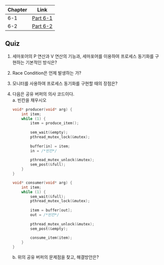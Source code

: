 | Chapter | Link                                                                                                  |
|---------|-------------------------------------------------------------------------------------------------------|
| 6-1       | [Part 6-1](https://possible-ceder-94b.notion.site/Part-6-Process-Synchronization-17f550b0eb0380488838f8716f286ef3?pvs=4) |
| 6-2       | [Part 6-2](https://possible-ceder-94b.notion.site/Part-6-Process-Synchronization-2-17f550b0eb0380f2a579f869238986c8?pvs=4) |

## Quiz
1. 세마포어의 P 연산과 V 연산의 기능과,  세마포어를 이용하여 프로세스 동기화를 구현하는 기본적인 방식은?
2. Race Condition은 언제 발생하는 가?
3. 모니터를 사용하여 프로세스 동기화를 구현할 때의 장점은?
4. 다음은 공유 버퍼의 의사 코드이다.  
    a. 빈칸을 채우시오
    
    ```c
    void* producer(void* arg) {
        int item;
        while (1) {
            item = produce_item();
            
            sem_wait(&empty);
            pthread_mutex_lock(&mutex);
            
            buffer[in] = item;
            in = /*빈칸*/
            
            pthread_mutex_unlock(&mutex);
            sem_post(&full);
        }
    }
    
    void* consumer(void* arg) {
        int item;
        while (1) {
            sem_wait(&full);
            pthread_mutex_lock(&mutex);
            
            item = buffer[out];
            out = /*빈칸*/
            
            pthread_mutex_unlock(&mutex);
            sem_post(&empty);
            
            consume_item(item);
        }
    }
    ```
    
    b. 위의 공유 버퍼의 문제점을 찾고, 해결방안은?
